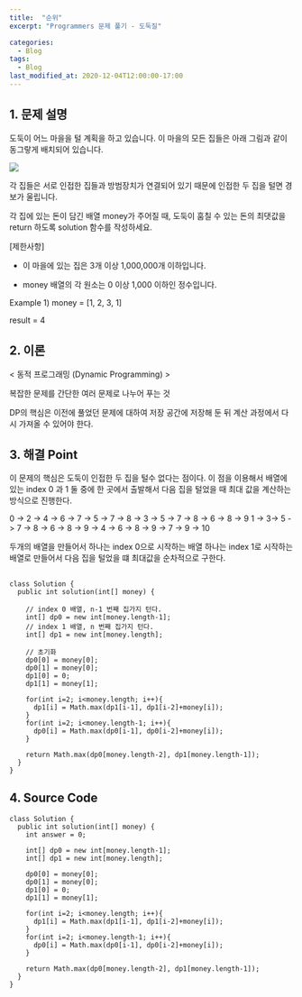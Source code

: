 ```yaml
---
title:  "순위"
excerpt: "Programmers 문제 풀기 - 도둑질"

categories:
  - Blog
tags:
  - Blog
last_modified_at: 2020-12-04T12:00:00-17:00
---
```


## 1. 문제 설명

도둑이 어느 마을을 털 계획을 하고 있습니다. 이 마을의 모든 집들은 아래 그림과 같이 동그랗게 배치되어 있습니다.

![](https://grepp-programmers.s3.amazonaws.com/files/ybm/e7dd4f51c3/a228c73d-1cbe-4d59-bb5d-833fd18d3382.png)

각 집들은 서로 인접한 집들과 방범장치가 연결되어 있기 때문에 인접한 두 집을 털면 경보가 울립니다.

각 집에 있는 돈이 담긴 배열 money가 주어질 때, 도둑이 훔칠 수 있는 돈의 최댓값을 return 하도록 solution 함수를 작성하세요.

[제한사항]

- 이 마을에 있는 집은 3개 이상 1,000,000개 이하입니다.

- money 배열의 각 원소는 0 이상 1,000 이하인 정수입니다.


Example 1)
money = [1, 2, 3, 1]

result = 4


## 2. 이론


< 동적 프로그래밍 (Dynamic Programming) >

  복잡한 문제를 간단한 여러 문제로 나누어 푸는 것  

  DP의 핵심은 이전에 풀었던 문제에 대하여 저장 공간에 저장해 둔 뒤 계산 과정에서 다시 가져올 수 있어야 한다.


## 3. 해결 Point

  이 문제의 핵심은 도둑이 인접한 두 집을 털수 없다는 점이다. 이 점을 이용해서 배열에 있는 index 0 과 1 둘 중에 한 곳에서 출발해서 다음 집을 털었을 때 최대 값을 계산하는 방식으로 진행한다.

0 -> 2 -> 4 -> 6
                 -> 7
          -> 5 -> 7
                 -> 8
   -> 3 -> 5 -> 7
                 -> 8 
          -> 6 -> 8
                 -> 9
1 -> 3-> 5 -> 7
                 -> 8
          -> 6 -> 8
                 -> 9
   -> 4 -> 6 -> 8
                 -> 9 
          -> 7 -> 9
                 -> 10

  두개의 배열을 만들어서 하나는 index 0으로 시작하는 배열 하나는 index 1로 시작하는 배열로 만들어서 다음 집을 털었을 떄 최대값을 순차적으로 구한다.

## <pseudo code>

```
class Solution {
  public int solution(int[] money) {

    // index 0 배열, n-1 번째 집가지 턴다.
    int[] dp0 = new int[money.length-1];
    // index 1 배열, n 번째 집가지 턴다.
    int[] dp1 = new int[money.length];

    // 초기화
    dp0[0] = money[0];
    dp0[1] = money[0];
    dp1[0] = 0;
    dp1[1] = money[1];

    for(int i=2; i<money.length; i++){
      dp1[i] = Math.max(dp1[i-1], dp1[i-2]+money[i]);
    }
    for(int i=2; i<money.length-1; i++){
      dp0[i] = Math.max(dp0[i-1], dp0[i-2]+money[i]);
    }

    return Math.max(dp0[money.length-2], dp1[money.length-1]);
  }
}

```

## 4. Source Code



```
class Solution {
  public int solution(int[] money) {
    int answer = 0;

    int[] dp0 = new int[money.length-1];
    int[] dp1 = new int[money.length];

    dp0[0] = money[0];
    dp0[1] = money[0];
    dp1[0] = 0;
    dp1[1] = money[1];

    for(int i=2; i<money.length; i++){
      dp1[i] = Math.max(dp1[i-1], dp1[i-2]+money[i]);
    }
    for(int i=2; i<money.length-1; i++){
      dp0[i] = Math.max(dp0[i-1], dp0[i-2]+money[i]);
    }

    return Math.max(dp0[money.length-2], dp1[money.length-1]);
  }
}

```